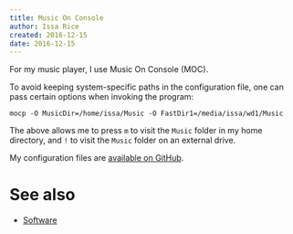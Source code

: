 ```yaml
---
title: Music On Console
author: Issa Rice
created: 2016-12-15
date: 2016-12-15
---
```


For my music player, I use Music On Console (MOC).

To avoid keeping system-specific paths in the configuration file, one can pass
certain options when invoking the program:

    mocp -O MusicDir=/home/issa/Music -O FastDir1=/media/issa/wd1/Music

The above allows me to press `m` to visit the `Music` folder in my home
directory, and `!` to visit the `Music` folder on an external drive.

My configuration files are [available on
GitHub](https://github.com/riceissa/dotfiles/tree/master/.moc).

# See also

* [Software]()
